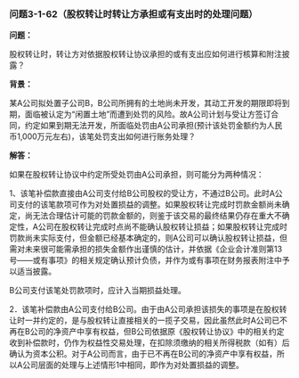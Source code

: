 ### 问题3-1-62（股权转让时转让方承担或有支出时的处理问题）

**问题：**

股权转让时，转让方对依据股权转让协议承担的或有支出应如何进行核算和附注披露？

**背景：**

某A公司拟处置子公司B，B公司所拥有的土地尚未开发，其动工开发的期限即将到期，面临被认定为“闲置土地”而遭到处罚的风险。故A公司计划与受让方签订合同，约定如果到期无法开发，所面临处罚由A公司承担(预计该处罚金额约为人民币1,000万元左右)，该笔处罚支出如何进行账务处理？

**解答：**

如果在股权转让协议中约定所受处罚由A公司承担，则可能分为两种情况：

1、该笔补偿款直接由A公司支付给B公司股权的受让方，不通过B公司。此时A公司支付的该笔款项可作为对处置损益的调整。如果股权转让完成时罚款金额尚未确定，尚无法合理估计可能的罚款金额的，则鉴于该交易的最终结果仍存在重大不确定性，A公司在股权转让完成时点尚不能确认股权转让损益；如果股权转让完成时罚款尚未实际支付，但金额已经基本确定的，则A公司可以确认股权转让损益，但需对未来很可能需承担的损失金额作出谨慎的估计，并依据《企业会计准则第13号——或有事项》的相关规定确认预计负债，并作为或有事项在财务报表附注中予以适当披露。

B公司支付该笔处罚款项时，应计入当期损益处理。

2．该笔补偿款由A公司支付给B公司。由于由A公司承担该损失的事项是在股权转让时一并约定的，是与股权转让直接相关的一揽子交易，因此虽然此时A公司已不再在B公司的净资产中享有权益，但B公司依据原《股权转让协议》中的相关约定收到补偿款时，仍作为权益性交易处理，在扣除须缴纳的相关所得税款（如有）后确认为资本公积。对于A公司而言，由于已不再在B公司的净资产中享有权益，所以A公司层面的处理与上述情形1中相同，即作为对处置损益的调整。